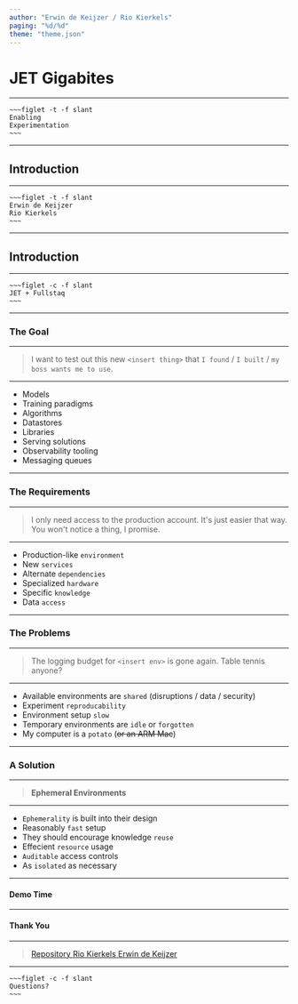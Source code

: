 ```yaml
---
author: "Erwin de Keijzer / Rio Kierkels"
paging: "%d/%d"
theme: "theme.json"
---
```

# JET Gigabites
----

```
~~~figlet -t -f slant
Enabling
Experimentation
~~~
```

---

## Introduction
----

```
~~~figlet -t -f slant
Erwin de Keijzer
Rio Kierkels
~~~
```
---

## Introduction

----

```
~~~figlet -c -f slant
JET + Fullstaq
~~~
```

---

### The Goal

----
> I want to test out this new `<insert thing>`
> that `I found` / `I built` / `my boss wants me to use`.
----

- Models
- Training paradigms
- Algorithms
- Datastores
- Libraries
- Serving solutions
- Observability tooling
- Messaging queues

---

### The Requirements

----
> I only need access to the production account.
> It's just easier that way. You won't notice a thing, I promise.
----

- Production-like `environment`
- New `services`
- Alternate `dependencies`
- Specialized `hardware`
- Specific `knowledge`
- Data `access`

---

### The Problems

----
> The logging budget for `<insert env>` is gone again.
> Table tennis anyone?
----

- Available environments are `shared` (disruptions / data / security)
- Experiment `reproducability`
- Environment setup `slow`
- Temporary environments are `idle` or `forgotten`
- My computer is a `potato` (~~or an ARM Mac~~)

---

### A Solution

----

> **Ephemeral Environments**

----

- `Ephemerality` is built into their design
- Reasonably `fast` setup
- They should encourage knowledge `reuse`
- Effecient `resource` usage
- `Auditable` access controls
- As `isolated` as necessary

---

#### Demo Time

---

#### Thank You

----
> [Repository      ](https://github.com/rio/enabling-experimentation-talk)
> [Rio Kierkels    ](r.kierkels@fullstaq.com)
> [Erwin de Keijzer](e.dekeijzer@fullstaq.com)
----

```
~~~figlet -c -f slant
Questions?
~~~
```
